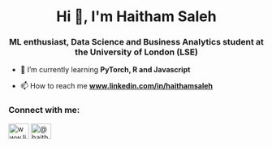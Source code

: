 <h1 align="center">Hi 👋, I'm Haitham Saleh</h1>
<h3 align="center">ML enthusiast, Data Science and Business Analytics student at the University of London (LSE)</h3>

- 🌱 I’m currently learning **PyTorch, R and Javascript**

- 📫 How to reach me **www.linkedin.com/in/haithamsaleh**

<h3 align="left">Connect with me:</h3>
<p align="left">
<a href="https://linkedin.com/in/www.linkedin.com/in/haithamsaleh" target="blank"><img align="center" src="https://raw.githubusercontent.com/rahuldkjain/github-profile-readme-generator/master/src/images/icons/Social/linked-in-alt.svg" alt="www.linkedin.com/in/haithamsaleh" height="30" width="40" /></a>
<a href="https://medium.com/@haitham.saleh" target="blank"><img align="center" src="https://raw.githubusercontent.com/rahuldkjain/github-profile-readme-generator/master/src/images/icons/Social/medium.svg" alt="@haitham.saleh" height="30" width="40" /></a>
</p>
